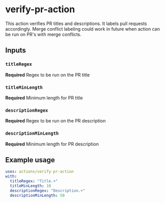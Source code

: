 # verify-pr-action

This action verifies PR titles and descriptions. It labels pull requests accordingly.
Merge conflict labeling could work in future when action can be run on PR's with merge conflicts.

## Inputs

### `titleRegex`

**Required** Regex to be run on the PR title

### `titleMinLength`

**Required** Minimum length for PR title

### `descriptionRegex`

**Required** Regex to be run on the PR description

### `descriptionMinLength`

**Required** Minimum length for PR description

## Example usage

```yaml
uses: actions/verify-pr-action
with:
  titleRegex: "Title.+"
  titleMinLength: 10
  descriptionRegex: "Description.+"
  descriptionMinLength: 50
```
